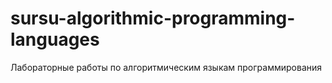 # sursu-algorithmic-programming-languages
Лабораторные работы по алгоритмическим языкам программирования
